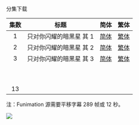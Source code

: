 分集下载

| 集数 |           标题           |                             简体                             |                             繁体                             |
| :--: | :----------------------: | :----------------------------------------------------------: | :----------------------------------------------------------: |
|  1   | 只对你闪耀的暗黑星  其 1 | [简体](https://raw.githubusercontent.com/tastysugar/SweetSub-source/master/Bishounen%20Tanteidan/%5BSweetSub%5D%20Bishounen%20Tanteidan%20-%2001.chs.ass) | [繁体](https://raw.githubusercontent.com/tastysugar/SweetSub-source/master/Bishounen%20Tanteidan/%5BSweetSub%5D%20Bishounen%20Tanteidan%20-%2001.cht.ass) |
|  2   | 只对你闪耀的暗黑星  其 2 | [简体](https://raw.githubusercontent.com/tastysugar/SweetSub-source/master/Bishounen%20Tanteidan/%5BSweetSub%5D%20Bishounen%20Tanteidan%20-%2002.chs.ass) | [繁体](https://raw.githubusercontent.com/tastysugar/SweetSub-source/master/Bishounen%20Tanteidan/%5BSweetSub%5D%20Bishounen%20Tanteidan%20-%2002.cht.ass) |
|  3   | 只对你闪耀的暗黑星  其 3 | [简体](https://raw.githubusercontent.com/tastysugar/SweetSub-source/master/Bishounen%20Tanteidan/%5BSweetSub%5D%20Bishounen%20Tanteidan%20-%2003.chs.ass) | [繁体](https://raw.githubusercontent.com/tastysugar/SweetSub-source/master/Bishounen%20Tanteidan/%5BSweetSub%5D%20Bishounen%20Tanteidan%20-%2003.cht.ass) |
|      |                          |                                                              |                                                              |
|      |                          |                                                              |                                                              |
|      |                          |                                                              |                                                              |
|      |                          |                                                              |                                                              |
|      |                          |                                                              |                                                              |
|      |                          |                                                              |                                                              |
|      |                          |                                                              |                                                              |
|      |                          |                                                              |                                                              |
|      |                          |                                                              |                                                              |
|  13  |                          |                                                              |                                                              |

注：Funimation 源需要平移字幕 289 帧或 12 秒。

![](https://p.sda1.dev/1/a3e59ec73360ad235d7d0bb652578aae/Bishounen%20Tanteidan.jpg)